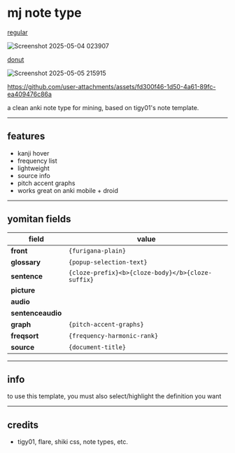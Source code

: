 # mj note type  
[regular]([https://raw.githubusercontent.com/watchtheflowers/mj-s-note-type/main/mj%20auto%20mining.apkg](https://github.com/watchtheflowers/mj-s-note-type/releases/download/standard/mj.auto.mining.apkg))

![Screenshot 2025-05-04 023907](https://github.com/user-attachments/assets/6f67938f-caa4-4424-b772-ac758f96410e)

[donut]([https://github.com/watchtheflowers/mj-s-note-type/blob/main/mj%20donut%20mining.apkg](https://github.com/watchtheflowers/mj-s-note-type/releases/download/standard/mj.donut.mining.apkg))

![Screenshot 2025-05-05 215915](https://github.com/user-attachments/assets/202378d9-9e33-455a-ac40-a4ab67fad6e5)




https://github.com/user-attachments/assets/fd300f46-1d50-4a61-89fc-ea409476c86a




a clean anki note type for mining, based on tigy01's note template.

---

## features
- kanji hover
- frequency list
- lightweight
- source info
- pitch accent graphs
- works great on anki mobile + droid

---

## yomitan fields

| field            | value                                            |
| ---------------- | ------------------------------------------------ |
| **front**         | `{furigana-plain}`                               |
| **glossary**      | `{popup-selection-text}`                         |
| **sentence**      | `{cloze-prefix}<b>{cloze-body}</b>{cloze-suffix}` |
| **picture**       |                                                  |
| **audio**         |                                                  |
| **sentenceaudio** |                                                  |
| **graph**         | `{pitch-accent-graphs}`                          |
| **freqsort**      | `{frequency-harmonic-rank}`                      |
| **source**        | `{document-title}`                               |

---

## info
to use this template, you must also select/highlight the definition you want

---

## credits
- tigy01, flare, shiki css, note types, etc.
